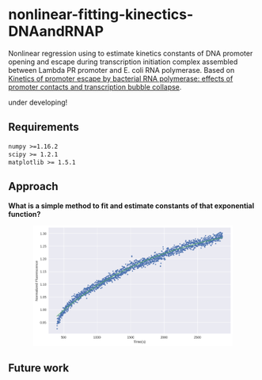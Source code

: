 # nonlinear-fitting-kinectics-DNAandRNAP
Nonlinear regression using to estimate kinetics constants of DNA promoter opening and escape during transcription initiation complex assembled between Lambda PR promoter and E. coli RNA polymerase. Based on [Kinetics of promoter escape by bacterial RNA polymerase: effects of
promoter contacts and transcription bubble collapse](https://www.researchgate.net/publication/263709791_Kinetics_of_promoter_escape_by_bacterial_RNA_polymerase_Effects_of_promoter_contacts_and_transcription_bubble_collapse).

under developing!

## Requirements
```
numpy >=1.16.2
scipy >= 1.2.1
matplotlib >= 1.5.1
```
## Approach
**What is a simple method to fit and estimate constants of that exponential function?**


<p align="center">
<img src="https://github.com/Alro10/nonlinear-fitting-kinectics-DNAandRNAP/blob/master/fitting.png" alt="alt text" width="80%" height="80%">
</p>

## Future work
